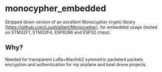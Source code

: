 # monocypher_embedded

Stripped down version of an excellent Monocypher crypto library (https://github.com/LoupVaillant/Monocypher), for embedded usage (tested on STM32F1, STM32F4, ESP8266 and ESP32 chips).

## Why?

Needed for transparent LoRa+Mavlink2 symmetric packeted packets encryption and authentication for my airplane and boat drone projects.

